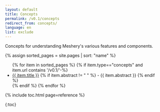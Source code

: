 ```yaml
---
layout: default
title: Concepts
permalink: /v0.1/concepts
redirect_from: concepts/
language: en
list: exclude
---
```


Concepts for understanding Meshery's various features and components.

{% assign sorted_pages = site.pages | sort: "name" %}

<ul>
    {% for item in sorted_pages %}
    {% if item.type=="concepts" and item.url contains '/v0.1/'-%}
      <li><a href="{{ site.baseurl }}{{ item.url }}">{{ item.title }}</a>
      {% if item.abstract != " " %}
        -  {{ item.abstract }}
      {% endif %}
      </li>
      {% endif %}
    {% endfor %}
</ul>

{% include toc.html page=reference %}

{:toc}
